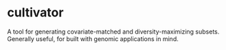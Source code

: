 # cultivator
A tool for generating covariate-matched and diversity-maximizing subsets. Generally useful, for built with genomic applications in mind.
